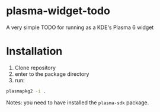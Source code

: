 # plasma-widget-todo
A very simple TODO for running as a KDE's Plasma 6 widget

# Installation
1. Clone repository
2. enter to the package directory
3. run:
```bash
plasmapkg2 -i .
```

Notes: you need to have installed the `plasma-sdk` package.
